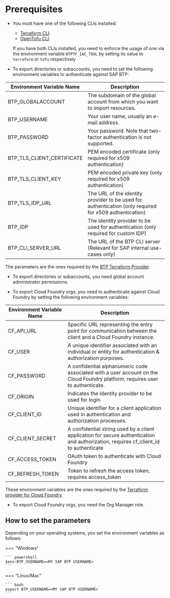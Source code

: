 # Prerequisites

- You must have one of the following CLIs installed:
     - [Terraform CLI](https://developer.hashicorp.com/terraform/install).
     - [OpenTofu CLI](https://opentofu.org/docs/intro/install/).

    If you have both CLIs installed, you need to enforce the usage of one via the environment variable `BTPTF_IAC_TOOL` by setting its value to `terraform` or `tofu` respectively

- To export directories or subaccounts, you need to set the following environment variables to authenticate against SAP BTP:

| Environment Variable Name  | Description |
| --- | --- |
| BTP_GLOBALACCOUNT | The subdomain of the global account from which you want to import resources. |
| BTP_USERNAME | Your user name, usually an e-mail address. |
| BTP_PASSWORD | Your password. Note that two-factor authentication is not supported.  |
| BTP_TLS_CLIENT_CERTIFICATE | PEM encoded certificate (only required for x509 authentication) |
| BTP_TLS_CLIENT_KEY | PEM encoded private key (only required for x509 authentication) |
| BTP_TLS_IDP_URL | The URL of the identity provider to be used for authentication (only required for x509 authentication) |
| BTP_IDP | The identity provider to be used for authentication (only required for custom IDP) |
| BTP_CLI_SERVER_URL | The URL of the BTP CLI server (Relevant for SAP internal use-cases only)  |

The parameters are the ones required by the [BTP Terraform Provider](https://registry.terraform.io/providers/SAP/btp/latest/docs).

- To export directories or subaccounts, you need global account administrator permissions.

- To export Cloud Foundry orgs, you need to authenticate against Cloud Foundry by setting the following environment variables:

| Environment Variable Name  | Description |
| --- | --- |
| CF_API_URL | Specific URL representing the entry point for communication between the client and a Cloud Foundry instance. |
| CF_USER | A unique identifier associated with an individual or entity for authentication & authorization purposes. |
| CF_PASSWORD | A confidential alphanumeric code associated with a user account on the Cloud Foundry platform, requires user to authenticate.  |
| CF_ORIGIN | Indicates the identity provider to be used for login |
| CF_CLIENT_ID | Unique identifier for a client application used in authentication and authorization processes. |
| CF_CLIENT_SECRET | A confidential string used by a client application for secure authentication and authorization, requires cf_client_id to authenticate |
| CF_ACCESS_TOKEN | OAuth token to authenticate with Cloud Foundry |
| CF_REFRESH_TOKEN | Token to refresh the access token, requires access_token |

These environment variables are the ones required by the [Terraform provider for Cloud Foundry](https://registry.terraform.io/providers/cloudfoundry/cloudfoundry/latest/docs).

- To export Cloud Foundry orgs, you need the Org Manager role.

## How to set the parameters
Depending on your operating systems, you set the environment variables as follows:

=== "Windows"

    ``` powershell
    $env:BTP_USERNAME=<MY SAP BTP USERNAME>
    ```

=== "Linux/Mac"

    ``` bash
    export BTP_USERNAME=<MY SAP BTP USERNAME>
    ```
